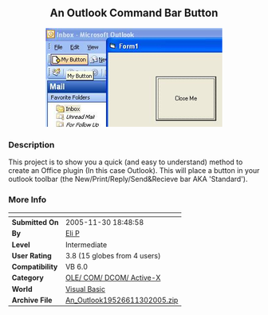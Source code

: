﻿<div align="center">

## An Outlook Command Bar Button

<img src="PIC200511301854389378.JPG">
</div>

### Description

This project is to show you a quick (and easy to understand) method to create an Office plugin (In this case Outlook). This will place a button in your outlook toolbar (the New/Print/Reply/Send&amp;Recieve bar AKA 'Standard').
 
### More Info
 


<span>             |<span>
---                |---
**Submitted On**   |2005-11-30 18:48:58
**By**             |[Eli P](https://github.com/Planet-Source-Code/PSCIndex/blob/master/ByAuthor/eli-p.md)
**Level**          |Intermediate
**User Rating**    |3.8 (15 globes from 4 users)
**Compatibility**  |VB 6\.0
**Category**       |[OLE/ COM/ DCOM/ Active\-X](https://github.com/Planet-Source-Code/PSCIndex/blob/master/ByCategory/ole-com-dcom-active-x__1-29.md)
**World**          |[Visual Basic](https://github.com/Planet-Source-Code/PSCIndex/blob/master/ByWorld/visual-basic.md)
**Archive File**   |[An\_Outlook19526611302005\.zip](https://github.com/Planet-Source-Code/eli-p-an-outlook-command-bar-button__1-63439/archive/master.zip)








